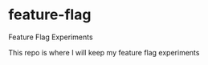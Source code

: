 # feature-flag
Feature Flag Experiments

This repo is where I will keep my feature flag experiments
